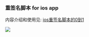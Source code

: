 ### 重签名脚本 for ios app

内容介绍和使用见:
         [ios重签名脚本的0到1](https://paulswith.github.io/2017/11/14/ios%E9%87%8D%E7%AD%BE%E5%90%8D%E8%84%9A%E6%9C%AC%E7%9A%840%E5%88%B01/)
         
![](image/profile.png)
